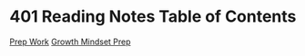 # 401 Reading Notes Table of Contents

 [Prep Work](PrepWork.md)
 [Growth Mindset Prep](GrowthMindset.md)